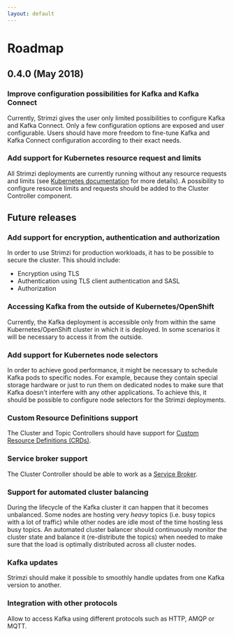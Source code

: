 ```yaml
---
layout: default
---
```


# Roadmap

## 0.4.0 (May 2018)

### Improve configuration possibilities for Kafka and Kafka Connect

Currently, Strimzi gives the user only limited possibilities to configure Kafka and Kafka Connect. Only a few 
configuration options are exposed and user configurable. Users should have more freedom to fine-tune Kafka and 
Kafka Connect configuration according to their exact needs.

### Add support for Kubernetes resource request and limits

All Strimzi deployments are currently running without any resource requests and limits (see 
[Kubernetes documentation](https://kubernetes.io/docs/concepts/configuration/manage-compute-resources-container/) 
for more details). A possibility to configure resource limits and requests should be added to the Cluster Controller 
component.

## Future releases

### Add support for encryption, authentication and authorization

In order to use Strimzi for production workloads, it has to be possible to secure the cluster. This should 
include:

* Encryption using TLS
* Authentication using TLS client authentication and SASL
* Authorization

### Accessing Kafka from the outside of Kubernetes/OpenShift

Currently, the Kafka deployment is accessible only from within the same Kubernetes/OpenShift cluster in which it is 
deployed. In some scenarios it will be necessary to access it from the outside.

### Add support for Kubernetes node selectors

In order to achieve good performance, it might be necessary to schedule Kafka pods to specific nodes. For example, because 
they contain special storage hardware or just to run them on dedicated nodes to make sure that Kafka doesn't interfere 
with any other applications. To achieve this, it should be possible to configure node selectors for the Strimzi 
deployments.

### Custom Resource Definitions support

The Cluster and Topic Controllers should have support for [Custom Resource Definitions (CRDs)](https://kubernetes.io/docs/concepts/api-extension/custom-resources/).

### Service broker support

The Cluster Controller should be able to work as a [Service Broker](https://www.openservicebrokerapi.org/).

### Support for automated cluster balancing

During the lifecycle of the Kafka cluster it can happen that it becomes unbalanced. Some nodes are hosting very _heavy_ 
topics (i.e. busy topics with a lot of traffic) while other nodes are idle most of the time hosting less busy topics.
An automated cluster balancer should continuously monitor the cluster state and balance it (re-distribute the topics) when 
needed to make sure that the load is optimally distributed across all cluster nodes.

### Kafka updates

Strimzi should make it possible to smoothly handle updates from one Kafka version to another.

### Integration with other protocols

Allow to access Kafka using different protocols such as HTTP, AMQP or MQTT.
